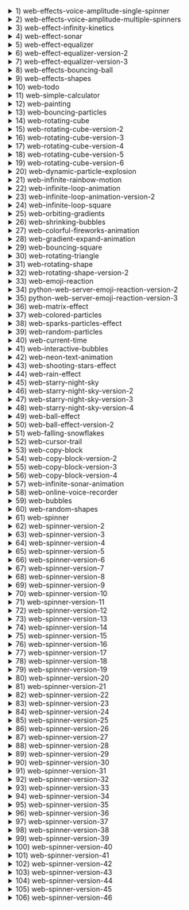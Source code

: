 
<details>
  <summary>1) web-effects-voice-amplitude-single-spinner</summary>
  
  [link](https://dusanmitrovic98.github.io/web-effects-voice-amplitude-single-spinner)
  
  <!-- Description of the web-effects-voice-amplitude-single-spinner project. -->
  
</details>

<details>
  <summary>2) web-effects-voice-amplitude-multiple-spinners</summary>
  
  [link](https://dusanmitrovic98.github.io/web-effects-voice-amplitude-multiple-spinners)
  
  <!-- Description of the web-effects-voice-amplitude-multiple-spinners project. -->
  
</details>

<details>
  <summary>3) web-effect-infinity-kinetics</summary>
  
  [link](https://dusanmitrovic98.github.io/web-effect-infinity-kinetics)
  
  <!-- Description of the web-effect-infinity-kinetics project. -->
  
</details>

<details>
  <summary>4) web-effect-sonar</summary>
  
  [link](https://dusanmitrovic98.github.io/web-effect-sonar)
  
  <!-- Description of the web-effect-sonar project. -->
  
</details>

<details>
  <summary>5) web-effect-equalizer</summary>
  
  [link](https://dusanmitrovic98.github.io/web-effect-equalizer)
  
  <!-- Description of the web-effect-equalizer project. -->
  
</details>

<details>
  <summary>6) web-effect-equalizer-version-2</summary>
  
  [link](https://dusanmitrovic98.github.io/web-effect-equalizer-version-2)
  
  <!-- Description of the web-effect-equalizer-version-2 project. -->
  
</details>

<details>
  <summary>7) web-effect-equalizer-version-3</summary>
  
  [link](https://dusanmitrovic98.github.io/web-effect-equalizer-version-3)
  
  <!-- Description of the web-effect-equalizer-version-3 project. -->
  
</details>

<details>
  <summary>8) web-effects-bouncing-ball</summary>
  
  [link](https://dusanmitrovic98.github.io/web-effects-bouncing-ball)
  
  <!-- Description of the web-effects-bouncing-ball project. -->
  
</details>

<details>
  <summary>9) web-effects-shapes</summary>
  
  [link](https://dusanmitrovic98.github.io/web-effects-shapes)
  
  <!-- Description of the web-effects-shapes project. -->
  
</details>

<details>
  <summary>10) web-todo</summary>
  
  [link](https://dusanmitrovic98.github.io/web-todo)
  
  <!-- Description of the web-todo project. -->
  
</details>

<details>
  <summary>11) web-simple-calculator</summary>
  
  [link](https://dusanmitrovic98.github.io/web-simple-calculator)
  
  <!-- Description of the web-simple-calculator project. -->
  
</details>

<details>
  <summary>12) web-painting</summary>
  
  [link](https://dusanmitrovic98.github.io/web-painting)
  
  <!-- Description of the web-painting project. -->
  
</details>

<details>
  <summary>13) web-bouncing-particles</summary>
  
  [link](https://dusanmitrovic98.github.io/web-bouncing-particles)
  
  <!-- Description of the web-bouncing-particles project. -->
  
</details>

<details>
  <summary>14) web-rotating-cube</summary>
  
  [link](https://dusanmitrovic98.github.io/web-rotating-cube)
  
  <!-- Description of the web-rotating-cube project. -->
  
</details>

<details>
  <summary>15) web-rotating-cube-version-2</summary>
  
  [link](https://dusanmitrovic98.github.io/web-rotating-cube-version-2)
  
  <!-- Description of the web-rotating-cube-version-2 project. -->
  
</details>

<details>
  <summary>16) web-rotating-cube-version-3</summary>
  
  [link](https://dusanmitrovic98.github.io/web-rotating-cube-version-3)
  
  <!-- Description of the web-rotating-cube-version-3 project. -->
  
</details>

<details>
  <summary>17) web-rotating-cube-version-4</summary>
  
  [link](https://dusanmitrovic98.github.io/web-rotating-cube-version-4)
  
  <!-- Description of the web-rotating-cube-version-4 project. -->
  
</details>

<details>
  <summary>18) web-rotating-cube-version-5</summary>
  
  [link](https://dusanmitrovic98.github.io/web-rotating-cube-version-5)
  
  <!-- Description of the web-rotating-cube-version-5 project. -->
  
</details>

<details>
  <summary>19) web-rotating-cube-version-6</summary>
  
  [link](https://dusanmitrovic98.github.io/web-rotating-cube-version-6)
  
  <!-- Description of the web-rotating-cube-version-6 project. -->
  
</details>

<details>
  <summary>20) web-dynamic-particle-explosion</summary>
  
  [link](https://dusanmitrovic98.github.io/web-dynamic-particle-explosion)
  
  <!-- Description of the web-dynamic-particle-explosion project. -->
  
</details>

<details>
  <summary>21) web-infinite-rainbow-motion</summary>
  
  [link](https://dusanmitrovic98.github.io/web-infinite-rainbow-motion)
  
  <!-- Description of the web-infinite-rainbow-motion project. -->
  
</details>

<details>
  <summary>22) web-infinite-loop-animation</summary>
  
  [link](https://dusanmitrovic98.github.io/web-infinite-loop-animation)
  
  <!-- Description of the web-infinite-loop-animation project. -->
  
</details>

<details>
  <summary>23) web-infinite-loop-animation-version-2</summary>
  
  [link](https://dusanmitrovic98.github.io/web-infinite-loop-animation-version-2)
  
  <!-- Description of the web-infinite-loop-animation-version-2 project. -->
  
</details>

<details>
  <summary>24) web-infinite-loop-square</summary>
  
  [link](https://dusanmitrovic98.github.io/web-infinite-loop-square)
  
  <!-- Description of the web-infinite-loop-square project. -->
  
</details>

<details>
  <summary>25) web-orbiting-gradients</summary>
  
  [link](https://dusanmitrovic98.github.io/web-orbiting-gradients)
  
  <!-- Description of the web-orbiting-gradients project. -->
  
</details>

<details>
  <summary>26) web-shrinking-bubbles</summary>
  
  [link](https://dusanmitrovic98.github.io/web-shrinking-bubbles)
  
  <!-- Description of the web-shrinking-bubbles project. -->
  
</details>

<details>
  <summary>27) web-colorful-fireworks-animation</summary>
  
  [link](https://dusanmitrovic98.github.io/web-colorful-fireworks-animation)
  
  <!-- Description of the web-colorful-fireworks-animation project. -->
  
</details>

<details>
  <summary>28) web-gradient-expand-animation</summary>
  
  [link](https://dusanmitrovic98.github.io/web-gradient-expand-animation)
  
  <!-- Description of the web-gradient-expand-animation project. -->
  
</details>

<details>
  <summary>29) web-bouncing-square</summary>
  
  [link](https://dusanmitrovic98.github.io/web-bouncing-square)
  
  <!-- Description of the web-bouncing-square project. -->
  
</details>

<details>
  <summary>30) web-rotating-triangle</summary>
  
  [link](https://dusanmitrovic98.github.io/web-rotating-triangle)
  
  <!-- Description of the web-rotating-triangle project. -->
  
</details>

<details>
  <summary>31) web-rotating-shape</summary>
  
  [link](https://dusanmitrovic98.github.io/web-rotating-shape)
  
  <!-- Description of the web-rotating-shape project. -->
  
</details>

<details>
  <summary>32) web-rotating-shape-version-2</summary>
  
  [link](https://dusanmitrovic98.github.io/web-rotating-shape-version-2)
  
  <!-- Description of the web-rotating-shape-version-2 project. -->
  
</details>

<details>
  <summary>33) web-emoji-reaction</summary>
  
  [link](https://dusanmitrovic98.github.io/web-emoji-reaction)
  
  <!-- Description of the web-emoji-reaction project. -->
  
</details>

<details>
  <summary>34) python-web-server-emoji-reaction-version-2</summary>
  
  [link](https://dusanmitrovic98.github.io/python-web-server-emoji-reaction-version-2)
  
  <!-- Description of the python-web-server-emoji-reaction-version-2 project. -->
  
</details>

<details>
  <summary>35) python-web-server-emoji-reaction-version-3</summary>
  
  [link](https://dusanmitrovic98.github.io/python-web-server-emoji-reaction-version-3)
  
  <!-- Description of the python-web-server-emoji-reaction-version-3 project. -->
  
</details>

<details>
  <summary>36) web-matrix-effect</summary>
  
  [link](https://dusanmitrovic98.github.io/web-matrix-effect)
  
  <!-- Description of the web-matrix-effect project. -->
  
</details>

<details>
  <summary>37) web-colored-particles</summary>
  
  [link](https://dusanmitrovic98.github.io/web-colored-particles)
  
  <!-- Description of the web-colored-particles project. -->
  
</details>

<details>
  <summary>38) web-sparks-particles-effect</summary>
  
  [link](https://dusanmitrovic98.github.io/web-sparks-particles-effect)
  
  <!-- Description of the web-sparks-particles-effect project. -->
  
</details>

<details>
  <summary>39) web-random-particles</summary>
  
  [link](https://dusanmitrovic98.github.io/web-random-particles)
  
  <!-- Description of the web-random-particles project. -->
  
</details>

<details>
  <summary>40) web-current-time</summary>
  
  [link](https://dusanmitrovic98.github.io/web-current-time)
  
  <!-- Description of the web-current-time project. -->
  
</details>

<details>
  <summary>41) web-interactive-bubbles</summary>
  
  [link](https://dusanmitrovic98.github.io/web-interactive-bubbles)
  
  <!-- Description of the web-interactive-bubbles project. -->
  
</details>

<details>
  <summary>42) web-neon-text-animation</summary>
  
  [link](https://dusanmitrovic98.github.io/web-neon-text-animation)
  
  <!-- Description of the web-neon-text-animation project. -->
  
</details>

<details>
  <summary>43) web-shooting-stars-effect</summary>
  
  [link](https://dusanmitrovic98.github.io/web-shooting-stars-effect)
  
  <!-- Description of the web-shooting-stars-effect project. -->
  
</details>

<details>
  <summary>44) web-rain-effect</summary>
  
  [link](https://dusanmitrovic98.github.io/web-rain-effect)
  
  <!-- Description of the web-rain-effect project. -->
  
</details>

<details>
  <summary>45) web-starry-night-sky</summary>
  
  [link](https://dusanmitrovic98.github.io/web-starry-night-sky)
  
  <!-- Description of the web-starry-night-sky project. -->
  
</details>

<details>
  <summary>46) web-starry-night-sky-version-2</summary>
  
  [link](https://dusanmitrovic98.github.io/web-starry-night-sky-version-2)
  
  <!-- Description of the web-starry-night-sky-version-2 project. -->
  
</details>

<details>
  <summary>47) web-starry-night-sky-version-3</summary>
  
  [link](https://dusanmitrovic98.github.io/web-starry-night-sky-version-3)
  
  <!-- Description of the web-starry-night-sky-version-3 project. -->
  
</details>

<details>
  <summary>48) web-starry-night-sky-version-4</summary>
  
  [link](https://dusanmitrovic98.github.io/web-starry-night-sky-version-4)
  
  <!-- Description of the web-starry-night-sky-version-4 project. -->
  
</details>

<details>
  <summary>49) web-ball-effect</summary>
  
  [link](https://dusanmitrovic98.github.io/web-ball-effect)
  
  <!-- Description of the web-ball-effect project. -->
  
</details>

<details>
  <summary>50) web-ball-effect-version-2</summary>
  
  [link](https://dusanmitrovic98.github.io/web-ball-effect-version-2)
  
  <!-- Description of the web-ball-effect-version-2 project. -->
  
</details>

<details>
  <summary>51) web-falling-snowflakes</summary>
  
  [link](https://dusanmitrovic98.github.io/web-falling-snowflakes)
  
  <!-- Description of the web-falling-snowflakes project. -->
  
</details>

<details>
  <summary>52) web-cursor-trail</summary>
  
  [link](https://dusanmitrovic98.github.io/web-cursor-trail)
  
  <!-- Description of the web-cursor-trail project. -->
  
</details>

<details>
  <summary>53) web-copy-block</summary>
  
  [link](https://dusanmitrovic98.github.io/web-copy-block)
  
  <!-- Description of the web-copy-block project. -->
  
</details>

<details>
  <summary>54) web-copy-block-version-2</summary>
  
  [link](https://dusanmitrovic98.github.io/web-copy-block-version-2)
  
  <!-- Description of the web-copy-block-version-2 project. -->
  
</details>

<details>
  <summary>55) web-copy-block-version-3</summary>
  
  [link](https://dusanmitrovic98.github.io/web-copy-block-version-3)
  
  <!-- Description of the web-copy-block-version-3 project. -->
  
</details>

<details>
  <summary>56) web-copy-block-version-4</summary>
  
  [link](https://dusanmitrovic98.github.io/web-copy-block-version-4)
  
  <!-- Description of the web-copy-block-version-4 project. -->
  
</details>

<details>
  <summary>57) web-infinite-sonar-animation</summary>
  
  [link](https://dusanmitrovic98.github.io/web-infinite-sonar-animation)
  
  <!-- Description of the web-infinite-sonar-animation project. -->
  
</details>

<details>
  <summary>58) web-online-voice-recorder</summary>
  
  [link](https://dusanmitrovic98.github.io/web-online-voice-recorder)
  
  <!-- Description of the web-online-voice-recorder project. -->
  
</details>

<details>
  <summary>59) web-bubbles</summary>
  
  [link](https://dusanmitrovic98.github.io/web-bubbles)
  
  <!-- Description of the web-bubbles project. -->
  
</details>

<details>
  <summary>60) web-random-shapes</summary>
  
  [link](https://dusanmitrovic98.github.io/web-random-shapes)
  
  <!-- Description of the web-random-shapes project. -->
  
</details>

<details>
  <summary>61) web-spinner</summary>
  
  [link](https://dusanmitrovic98.github.io/web-spinner)
  
  <!-- Description of the web-spinner project. -->
  
</details>

<details>
  <summary>62) web-spinner-version-2</summary>
  
  [link](https://dusanmitrovic98.github.io/web-spinner-version-2)
  
  <!-- Description of the web-spinner-version-2 project. -->
  
</details>

<details>
  <summary>63) web-spinner-version-3</summary>
  
  [link](https://dusanmitrovic98.github.io/web-spinner-version-3)
  
  <!-- Description of the web-spinner-version-3 project. -->
  
</details>

<details>
  <summary>64) web-spinner-version-4</summary>
  
  [link](https://dusanmitrovic98.github.io/web-spinner-version-4)
  
  <!-- Description of the web-spinner-version-4 project. -->
  
</details>

<details>
  <summary>65) web-spinner-version-5</summary>
  
  [link](https://dusanmitrovic98.github.io/web-spinner-version-5)
  
  <!-- Description of the web-spinner-version-5 project. -->
  
</details>

<details>
  <summary>66) web-spinner-version-6</summary>
  
  [link](https://dusanmitrovic98.github.io/web-spinner-version-6)
  
  <!-- Description of the web-spinner-version-6 project. -->
  
</details>

<details>
  <summary>67) web-spinner-version-7</summary>
  
  [link](https://dusanmitrovic98.github.io/web-spinner-version-7)
  
  <!-- Description of the web-spinner-version-7 project. -->
  
</details>

<details>
  <summary>68) web-spinner-version-8</summary>
  
  [link](https://dusanmitrovic98.github.io/web-spinner-version-8)
  
  <!-- Description of the web-spinner-version-8 project. -->
  
</details>

<details>
  <summary>69) web-spinner-version-9</summary>
  
  [link](https://dusanmitrovic98.github.io/web-spinner-version-9)
  
  <!-- Description of the web-spinner-version-9 project. -->
  
</details>

<details>
  <summary>70) web-spinner-version-10</summary>
  
  [link](https://dusanmitrovic98.github.io/web-spinner-version-10)
  
  <!-- Description of the web-spinner-version-10 project. -->
  
</details>

<details>
  <summary>71) web-spinner-version-11</summary>
  
  [link](https://dusanmitrovic98.github.io/web-spinner-version-11)
  
  <!-- Description of the web-spinner-version-11 project. -->
  
</details>

<details>
  <summary>72) web-spinner-version-12</summary>
  
  [link](https://dusanmitrovic98.github.io/web-spinner-version-12)
  
  <!-- Description of the web-spinner-version-12 project. -->
  
</details>

<details>
  <summary>73) web-spinner-version-13</summary>
  
  [link](https://dusanmitrovic98.github.io/web-spinner-version-13)
  
  <!-- Description of the web-spinner-version-13 project. -->
  
</details>

<details>
  <summary>74) web-spinner-version-14</summary>
  
  [link](https://dusanmitrovic98.github.io/web-spinner-version-14)
  
  <!-- Description of the web-spinner-version-14 project. -->
  
</details>

<details>
  <summary>75) web-spinner-version-15</summary>
  
  [link](https://dusanmitrovic98.github.io/web-spinner-version-15)
  
  <!-- Description of the web-spinner-version-15 project. -->
  
</details>

<details>
  <summary>76) web-spinner-version-16</summary>
  
  [link](https://dusanmitrovic98.github.io/web-spinner-version-16)
  
  <!-- Description of the web-spinner-version-16 project. -->
  
</details>

<details>
  <summary>77) web-spinner-version-17</summary>
  
  [link](https://dusanmitrovic98.github.io/web-spinner-version-17)
  
  <!-- Description of the web-spinner-version-17 project. -->
  
</details>

<details>
  <summary>78) web-spinner-version-18</summary>
  
  [link](https://dusanmitrovic98.github.io/web-spinner-version-18)
  
  <!-- Description of the web-spinner-version-18 project. -->
  
</details>

<details>
  <summary>79) web-spinner-version-19</summary>
  
  [link](https://dusanmitrovic98.github.io/web-spinner-version-19)
  
  <!-- Description of the web-spinner-version-19 project. -->
  
</details>

<details>
  <summary>80) web-spinner-version-20</summary>
  
  [link](https://dusanmitrovic98.github.io/web-spinner-version-20)
  
  <!-- Description of the web-spinner-version-20 project. -->
  
</details>

<details>
  <summary>81) web-spinner-version-21</summary>
  
  [link](https://dusanmitrovic98.github.io/web-spinner-version-21)
  
  <!-- Description of the web-spinner-version-21 project. -->
  
</details>

<details>
  <summary>82) web-spinner-version-22</summary>
  
  [link](https://dusanmitrovic98.github.io/web-spinner-version-22)
  
  <!-- Description of the web-spinner-version-22 project. -->
  
</details>

<details>
  <summary>83) web-spinner-version-23</summary>
  
  [link](https://dusanmitrovic98.github.io/web-spinner-version-23)
  
  <!-- Description of the web-spinner-version-23 project. -->
  
</details>

<details>
  <summary>84) web-spinner-version-24</summary>
  
  [link](https://dusanmitrovic98.github.io/web-spinner-version-24)
  
  <!-- Description of the web-spinner-version-24 project. -->
  
</details>

<details>
  <summary>85) web-spinner-version-25</summary>
  
  [link](https://dusanmitrovic98.github.io/web-spinner-version-25)
  
  <!-- Description of the web-spinner-version-25 project. -->
  
</details>

<details>
  <summary>86) web-spinner-version-26</summary>
  
  [link](https://dusanmitrovic98.github.io/web-spinner-version-26)
  
  <!-- Description of the web-spinner-version-26 project. -->
  
</details>

<details>
  <summary>87) web-spinner-version-27</summary>
  
  [link](https://dusanmitrovic98.github.io/web-spinner-version-27)
  
  <!-- Description of the web-spinner-version-27 project. -->
  
</details>

<details>
  <summary>88) web-spinner-version-28</summary>
  
  [link](https://dusanmitrovic98.github.io/web-spinner-version-28)
  
  <!-- Description of the web-spinner-version-28 project. -->
  
</details>

<details>
  <summary>89) web-spinner-version-29</summary>
  
  [link](https://dusanmitrovic98.github.io/web-spinner-version-29)
  
  <!-- Description of the web-spinner-version-29 project. -->
  
</details>

<details>
  <summary>90) web-spinner-version-30</summary>
  
  [link](https://dusanmitrovic98.github.io/web-spinner-version-30)
  
  <!-- Description of the web-spinner-version-30 project. -->
  
</details>

<details>
  <summary>91) web-spinner-version-31</summary>
  
  [link](https://dusanmitrovic98.github.io/web-spinner-version-31)
  
  <!-- Description of the web-spinner-version-31 project. -->
  
</details>

<details>
  <summary>92) web-spinner-version-32</summary>
  
  [link](https://dusanmitrovic98.github.io/web-spinner-version-32)
  
  <!-- Description of the web-spinner-version-32 project. -->
  
</details>

<details>
  <summary>93) web-spinner-version-33</summary>
  
  [link](https://dusanmitrovic98.github.io/web-spinner-version-33)
  
  <!-- Description of the web-spinner-version-33 project. -->
  
</details>

<details>
  <summary>94) web-spinner-version-34</summary>
  
  [link](https://dusanmitrovic98.github.io/web-spinner-version-34)
  
  <!-- Description of the web-spinner-version-34 project. -->
  
</details>

<details>
  <summary>95) web-spinner-version-35</summary>
  
  [link](https://dusanmitrovic98.github.io/web-spinner-version-35)
  
  <!-- Description of the web-spinner-version-35 project. -->
  
</details>

<details>
  <summary>96) web-spinner-version-36</summary>
  
  [link](https://dusanmitrovic98.github.io/web-spinner-version-36)
  
  <!-- Description of the web-spinner-version-36 project. -->
  
</details>

<details>
  <summary>97) web-spinner-version-37</summary>
  
  [link](https://dusanmitrovic98.github.io/web-spinner-version-37)
  
  <!-- Description of the web-spinner-version-37 project. -->
  
</details>

<details>
  <summary>98) web-spinner-version-38</summary>
  
  [link](https://dusanmitrovic98.github.io/web-spinner-version-38)
  
  <!-- Description of the web-spinner-version-38 project. -->
  
</details>

<details>
  <summary>99) web-spinner-version-39</summary>
  
  [link](https://dusanmitrovic98.github.io/web-spinner-version-39)
  
  <!-- Description of the web-spinner-version-39 project. -->
  
</details>

<details>
  <summary>100) web-spinner-version-40</summary>
  
  [link](https://dusanmitrovic98.github.io/web-spinner-version-40)
  
  <!-- Description of the web-spinner-version-40 project. -->
  
</details>

<details>
  <summary>101) web-spinner-version-41</summary>
  
  [link](https://dusanmitrovic98.github.io/web-spinner-version-41)
  
  <!-- Description of the web-spinner-version-41 project. -->
  
</details>

<details>
  <summary>102) web-spinner-version-42</summary>
  
  [link](https://dusanmitrovic98.github.io/web-spinner-version-42)
  
  <!-- Description of the web-spinner-version-42 project. -->
  
</details>

<details>
  <summary>103) web-spinner-version-43</summary>
  
  [link](https://dusanmitrovic98.github.io/web-spinner-version-43)
  
  <!-- Description of the web-spinner-version-43 project. -->
  
</details>

<details>
  <summary>104) web-spinner-version-44</summary>
  
  [link](https://dusanmitrovic98.github.io/web-spinner-version-44)
  
  <!-- Description of the web-spinner-version-44 project. -->
  
</details>

<details>
  <summary>105) web-spinner-version-45</summary>
  
  [link](https://dusanmitrovic98.github.io/web-spinner-version-45)
  
  <!-- Description of the web-spinner-version-45 project. -->
  
</details>

<details>
  <summary>106) web-spinner-version-46</summary>
  
  [link](https://dusanmitrovic98.github.io/web-spinner-version-46)
  
  <!-- Description of the web-spinner-version-46 project. -->
  
</details>
